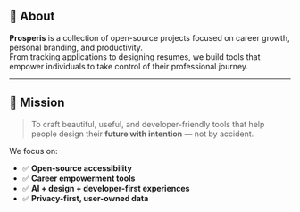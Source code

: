 ## 🌱 About

**Prosperis** is a collection of open-source projects focused on career growth, personal branding, and productivity.  
From tracking applications to designing resumes, we build tools that empower individuals to take control of their professional journey.

---

## 🎯 Mission

> To craft beautiful, useful, and developer-friendly tools that help people design their **future with intention** — not by accident.

We focus on:
- ✅ **Open-source accessibility**
- ✅ **Career empowerment tools**
- ✅ **AI + design + developer-first experiences**
- ✅ **Privacy-first, user-owned data**
